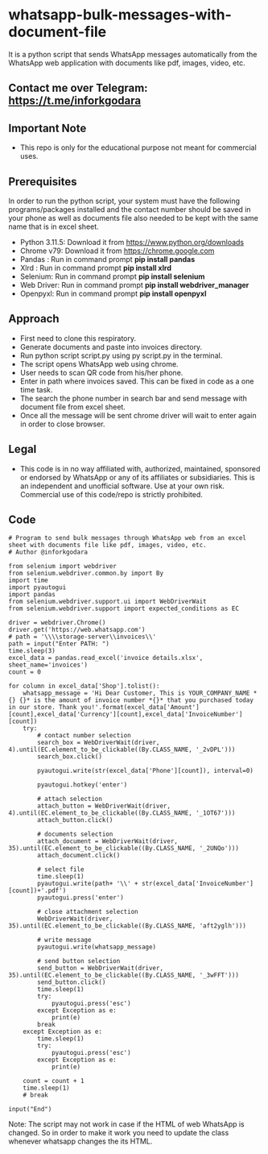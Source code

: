 # whatsapp-bulk-messages-with-document-file

It is a python script that sends WhatsApp messages automatically from the WhatsApp web application with documents like pdf, images, video, etc.

## Contact me over Telegram: https://t.me/inforkgodara

## Important Note
* This repo is only for the educational purpose not meant for commercial uses.

## Prerequisites

In order to run the python script, your system must have the following programs/packages installed and the contact number should be saved in your phone as well as documents file also needed to be kept with the same name that is in excel sheet.
* Python 3.11.5: Download it from https://www.python.org/downloads
* Chrome v79: Download it from https://chrome.google.com
* Pandas : Run in command prompt **pip install pandas**
* Xlrd : Run in command prompt **pip install xlrd**
* Selenium: Run in command prompt **pip install selenium** 
* Web Driver: Run in command prompt **pip install webdriver_manager**
* Openpyxl: Run in command prompt **pip install openpyxl**

## Approach
* First need to clone this respiratory.
* Generate documents and paste into invoices directory.
* Run python script script.py using py script.py in the terminal.
* The script opens WhatsApp web using chrome.
* User needs to scan QR code from his/her phone.
* Enter in path where invoices saved. This can be fixed in code as a one time task.
* The search the phone number in search bar and send message with document file from excel sheet.
* Once all the message will be sent chrome driver will wait to enter again in order to close browser.

## Legal
* This code is in no way affiliated with, authorized, maintained, sponsored or endorsed by WhatsApp or any of its affiliates or subsidiaries. This is an independent and unofficial software. Use at your own risk. Commercial use of this code/repo is strictly prohibited.

## Code
```
# Program to send bulk messages through WhatsApp web from an excel sheet with documents file like pdf, images, video, etc.
# Author @inforkgodara

from selenium import webdriver
from selenium.webdriver.common.by import By
import time
import pyautogui
import pandas
from selenium.webdriver.support.ui import WebDriverWait
from selenium.webdriver.support import expected_conditions as EC

driver = webdriver.Chrome()
driver.get('https://web.whatsapp.com')
# path = '\\\\storage-server\\invoices\\'
path = input("Enter PATH: ")
time.sleep(3)
excel_data = pandas.read_excel('invoice details.xlsx', sheet_name='invoices')
count = 0

for column in excel_data['Shop'].tolist():
    whatsapp_message = 'Hi Dear Customer, This is YOUR_COMPANY_NAME *{} {}* is the amount of invoice number *{}* that you purchased today in our store. Thank you!'.format(excel_data['Amount'][count],excel_data['Currency'][count],excel_data['InvoiceNumber'][count])
    try:
        # contact number selection
        search_box = WebDriverWait(driver, 4).until(EC.element_to_be_clickable((By.CLASS_NAME, '_2vDPL')))
        search_box.click()

        pyautogui.write(str(excel_data['Phone'][count]), interval=0)

        pyautogui.hotkey('enter')

        # attach selection
        attach_button = WebDriverWait(driver, 4).until(EC.element_to_be_clickable((By.CLASS_NAME, '_1OT67')))
        attach_button.click()

        # documents selection
        attach_document = WebDriverWait(driver, 35).until(EC.element_to_be_clickable((By.CLASS_NAME, '_2UNQo')))
        attach_document.click()

        # select file
        time.sleep(1)
        pyautogui.write(path+ '\\' + str(excel_data['InvoiceNumber'][count])+'.pdf')
        pyautogui.press('enter')

        # close attachment selection
        WebDriverWait(driver, 35).until(EC.element_to_be_clickable((By.CLASS_NAME, 'aft2yglh')))

        # write message
        pyautogui.write(whatsapp_message)

        # send button selection
        send_button = WebDriverWait(driver, 35).until(EC.element_to_be_clickable((By.CLASS_NAME, '_3wFFT')))
        send_button.click()
        time.sleep(1)
        try:
            pyautogui.press('esc')
        except Exception as e:
            print(e)
        break
    except Exception as e:
        time.sleep(1)
        try:
            pyautogui.press('esc')
        except Exception as e:
            print(e)

    count = count + 1
    time.sleep(1)
    # break

input("End")
```
Note: The script may not work in case if the HTML of web WhatsApp is changed. So in order to make it work you need to update the class whenever whatsapp changes the its HTML.
